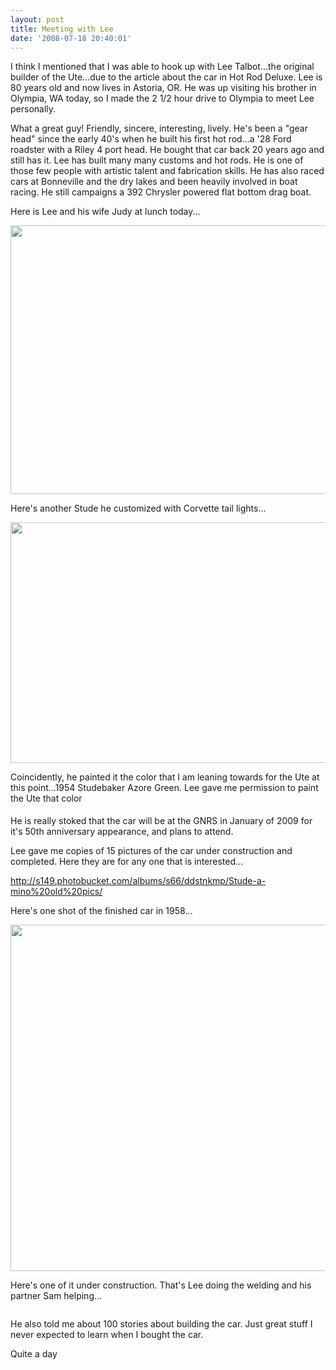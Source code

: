 ```yaml
---
layout: post
title: Meeting with Lee
date: '2008-07-18 20:40:01'
---
```

I think I mentioned that I was able to hook up with Lee Talbot...the original builder of the Ute...due to the article about the car in Hot Rod Deluxe. Lee is 80 years old and now lives in Astoria, OR. He was up visiting his brother in Olympia, WA today, so I made the 2 1/2 hour drive to Olympia to meet Lee personally.

What a great guy! Friendly, sincere, interesting, lively. He's been a "gear head" since the early 40's when he built his first hot rod...a '28 Ford roadster with a Riley 4 port head. He bought that car back 20 years ago and still has it. Lee has built many many customs and hot rods. He is one of those few people with artistic talent and fabrication skills. He has also raced cars at Bonneville and the dry lakes and been heavily involved in boat racing. He still campaigns a 392 Chrysler powered flat bottom drag boat.

Here is Lee and his wife Judy at lunch today...

<img style="border: 0pt none;" src="http://i149.photobucket.com/albums/s66/ddstnkmp/Stude-a-mino%20old%20pics/pics038.jpg" border="0" alt="" width="573" height="430" />

Here's another Stude he customized with Corvette tail lights...

<img style="border: 0pt none;" src="http://i149.photobucket.com/albums/s66/ddstnkmp/Stude-a-mino%20old%20pics/oldpics1.jpg" border="0" alt="" width="573" height="385" />

Coincidently, he painted it the color that I am leaning towards for the Ute at this point...1954 Studebaker Azore Green. Lee gave me permission to paint the Ute that color <img src="http://forum.studebakerdriversclub.com/images/icon_smile_big.gif" border="0" alt="" width="15" height="15" align="middle" />

He is really stoked that the car will be at the GNRS in January of 2009 for it's 50th anniversary appearance, and plans to attend.

Lee gave me copies of 15 pictures of the car under construction and completed.  Here they are for any one that is interested...

<a href="http://s149.photobucket.com/albums/s66/ddstnkmp/Stude-a-mino%20old%20pics/" target="_blank">http://s149.photobucket.com/albums/s66/ddstnkmp/Stude-a-mino%20old%20pics/</a>

Here's one shot of the finished car in 1958...

<img style="border: 0pt none;" src="http://i149.photobucket.com/albums/s66/ddstnkmp/Stude-a-mino%20old%20pics/oldpics6.jpg" border="0" alt="" width="573" height="554" />

Here's one of it under construction.  That's Lee doing the welding and his partner Sam helping...

<img src="http://i149.photobucket.com/albums/s66/ddstnkmp/Stude-a-mino%20old%20pics/oldpics14.jpg" border="0" alt="" />

He also told me about 100 stories about building the car.  Just great stuff I never expected to learn when I bought the car.

Quite a day <img src="http://forum.studebakerdriversclub.com/images/icon_smile_cool.gif" border="0" alt="" width="15" height="15" align="middle" />

